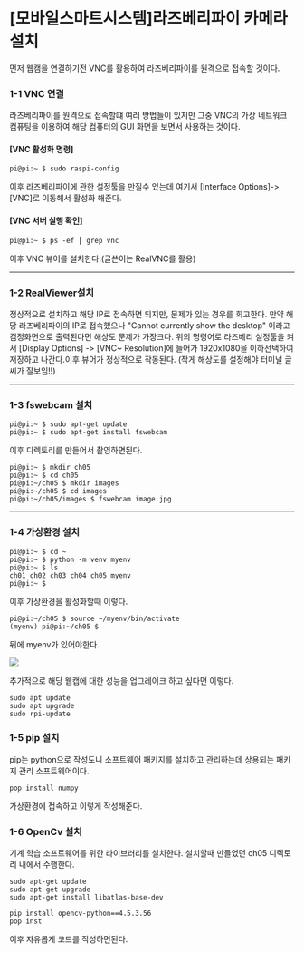 # [모바일스마트시스템]라즈베리파이 카메라 설치

먼저 웹캠을 연결하기전 VNC를 활용하여 라즈베리파이를 원격으로 접속할 것이다.
### 1-1 VNC 연결
라즈베리파이를 원격으로 접속할떄 여러 방법들이 있지만 그중 VNC의 가상 네트워크 컴퓨팅을 이용하여 해당 컴퓨터의 GUI 화면을 보면서 사용하는 것이다.

#### [VNC 활성화 명령]
```
pi@pi:~ $ sudo raspi-config

```
이후 라즈베리파이에 관한 설정툴을 만질수 있는데 여기서
[Interface Options]->[VNC]로 이동해서 활성화 해준다.

#### [VNC 서버 실행 확인]
```
pi@pi:~ $ ps -ef ┃ grep vnc
```

이후 VNC 뷰어를 설치한다.(글쓴이는 RealVNC를 활용)

---
### 1-2 RealViewer설치
정상적으로 설치하고 해당 IP로 접속하면 되지만, 문제가 있는 경우를 회고한다.
만약 해당 라즈베리파이의 IP로 접속했으나 "Cannot currently show the desktop" 이라고 검정화면으로 출력된다면 해상도 문제가 가장크다. 위의 명령어로 라즈베리 설정툴을 켜서 [Display Options] -> [VNC~ Resolution]에 들어가 1920x1080을 이하선택하여 저장하고 나간다.이후 뷰어가 정상적으로 작동된다. 
(작게 해상도를 설정해야 터미널 글씨가 잘보임!!)

---
### 1-3 fswebcam 설치
```
pi@pi:~ $ sudo apt-get update
pi@pi:~ $ sudo apt-get install fswebcam
```
이후 디렉토리를 만들어서 촬영하면된다.
```
pi@pi:~ $ mkdir ch05
pi@pi:~ $ cd ch05
pi@pi:~/ch05 $ mkdir images
pi@pi:~/ch05 $ cd images
pi@pi:~/ch05/images $ fswebcam image.jpg

```

---
### 1-4 가상환경 설치
```
pi@pi:~ $ cd ~
pi@pi:~ $ python -m venv myenv
pi@pi:~ $ ls
ch01 ch02 ch03 ch04 ch05 myenv
pi@pi:~ $
```
이후 가상환경을 활성화할때 이렇다.
```
pi@pi:~/ch05 $ source ~/myenv/bin/activate
(myenv) pi@pi:~/ch05 $
```
뒤에 myenv가 있어야한다.

![](https://velog.velcdn.com/images/bluepaper14/post/ed8ca265-4b0c-4194-a442-41a93f6d9352/image.png)

추가적으로 해당 웹캡에 대한 성능을 업그레이크 하고 싶다면 이렇다.
```
sudo apt update
sudo apt upgrade
sudo rpi-update
```
### 1-5 pip 설치
pip는 python으로 작성도니 소프트웨어 패키지를 설치하고 관리하는데 상용되는 패키지 관리 소프트웨어이다.
```
pop install numpy
```
가상환경에 접속하고 이렇게 작성해준다.


### 1-6 OpenCv 설치
기계 학습 소프트웨어를 위한 라이브러리를 설치한다.
설치할때 만들었던 ch05 디렉토리 내에서 수행한다.
```
sudo apt-get update
sudo apt-get upgrade
sudo apt-get install libatlas-base-dev

pip install opencv-python==4.5.3.56
pop inst
```
이후 자유롭게 코드를 작성하면된다.
